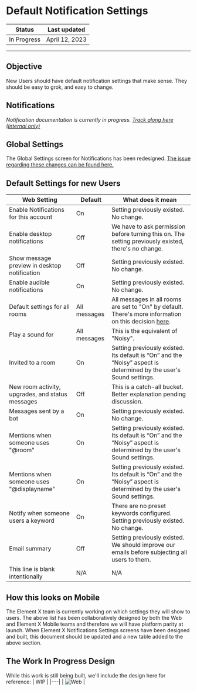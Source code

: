 # Default Notification Settings 

| Status | Last updated |
|--|--|
| In Progress | April 12, 2023 |

<hr />

## Objective

New Users should have default notification settings that make sense. They should be easy to grok, and easy to change. 

## Notifications

_Notification documentation is currently in progress. [Track along here (Internal only)](https://docs.google.com/document/d/1J6-XyVQsthkylffD20UrCFbWF_g9mao8JS2bhn5z1SU/edit?usp=sharing)_

## Global Settings

The Global Settings screen for Notifications has been redesigned. [The issue regarding these changes can be found here.](https://github.com/vector-im/element-web/issues/24567)

## Default Settings for new Users

| Web Setting | Default | What does it mean |
|---|---|---|
| Enable Notifications for this account | On | Setting previously existed. No change. | 
| Enable desktop notifications | Off | We have to ask permission before turning this on. The setting previously existed, there's no change. | 
| Show message preview in desktop notification | Off | Setting previously existed. No change. | 
| Enable audible notifications | On | Setting previously existed. No change. | 
| Default settings for all rooms | All messages | All messages in all rooms are set to "On" by default. There's more information on this decision [here](https://docs.google.com/document/d/1J6-XyVQsthkylffD20UrCFbWF_g9mao8JS2bhn5z1SU/edit#bookmark=id.ayc00ag4dkdj). |
| Play a sound for | All messages | This is the equivalent of "Noisy". | 
| Invited to a room | On | Setting previously existed. Its default is “On” and the “Noisy” aspect is determined by the user's Sound settings. | 
| New room activity, upgrades, and status messages | Off | This is a catch-all bucket. Better explanation pending discussion. | 
| Messages sent by a bot | On | Setting previously existed. No change. | 
| Mentions when someone uses "@room" | On | Setting previously existed. Its default is “On” and the “Noisy” aspect is determined by the user's Sound settings. | 
| Mentions when someone uses "@displayname" | On | Setting previously existed. Its default is “On” and the “Noisy” aspect is determined by the user's Sound settings. | 
| Notify when someone users a keyword | On | There are no preset keywords configured. Setting previously existed. No change.  | 
| Email summary | Off | Setting previously existed. We should improve our emails before subjecting all users to them. | 
| This line is blank intentionally | N/A | N/A | 

## How this looks on Mobile

The Element X team is currently working on which settings they will show to users. The above list has been collaboratively designed by both the Web and Element X Mobile teams and therefore we will have platform parity at launch. 
When Element X Notifications Settings screens have been designed and built, this document should be updated and a new table added to the above section.

## The Work In Progress Design
While this work is still being built, we'll include the design here for reference:
| WIP |
|---|
| ![Web](https://user-images.githubusercontent.com/89144281/231469501-7ab7b530-e0e2-4e87-8caa-ebc62ec8f609.png) |

